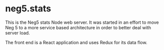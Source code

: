 # neg5.stats
This is the Neg5 stats Node web server. It was started in an effort to move Neg 5 to a more service based architecture in order to better deal with server load.

The front end is a React application and uses Redux for its data flow.

